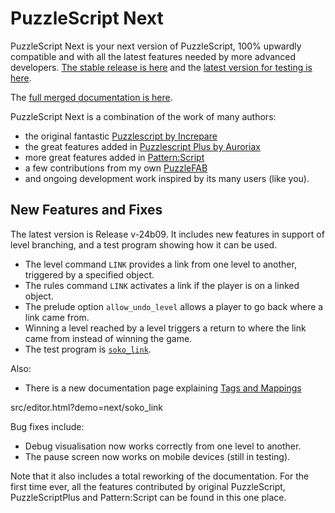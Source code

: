# PuzzleScript Next

PuzzleScript Next is your next version of PuzzleScript, 100% upwardly compatible and with all the latest features needed by more advanced developers.
[The stable release is here](https://puzzlescriptnext.polyomino.com/) and the [latest version for testing is here](https://david-pfx.github.io/PuzzleScriptNext/src/index.html).

The [full merged documentation is here](https://david-pfx.github.io/PuzzleScriptNext/src/Documentation).

PuzzleScript Next is a combination of the work of many authors:
* the original fantastic [Puzzlescript by Increpare](https://github.com/increpare/PuzzleScript)
* the great features added in [Puzzlescript Plus by Auroriax](https://github.com/Auroriax/PuzzleScriptPlus)
* more great features added in [Pattern:Script](https://clementsparrow.github.io/Pattern-Script)
* a few contributions from my own [PuzzleFAB](https://github.com/david-pfx/PuzzleFAB)
* and ongoing development work inspired by its many users (like you).

## New Features and Fixes

The latest version is Release v-24b09. 
It includes new features in support of level branching, and a test program showing how it can be used.

* The level command `LINK` provides a link from one level to another, triggered by a specified object.
* The rules command `LINK` activates a link if the player is on a linked object.
* The prelude option `allow_undo_level` allows a player to go back where a link came from.
* Winning a level reached by a level triggers a return to where the link came from instead of winning the game.
* The test program is [`soko_link`](https://david-pfx.github.io/PuzzleScriptNext/src/editor.html?demo=next/soko_link).

Also:
* There is a new documentation page explaining [Tags and Mappings](https://david-pfx.github.io/PuzzleScriptNext/src/Documentation/tags_and_mappings.html)

src/editor.html?demo=next/soko_link

Bug fixes include:
* Debug visualisation now works correctly from one level to another.
* The pause screen now works on mobile devices (still in testing).

Note that it also includes a total reworking of the documentation.
For the first time ever, all the features contributed by original PuzzleScript, PuzzleScriptPlus and Pattern:Script can be found in this one place.


